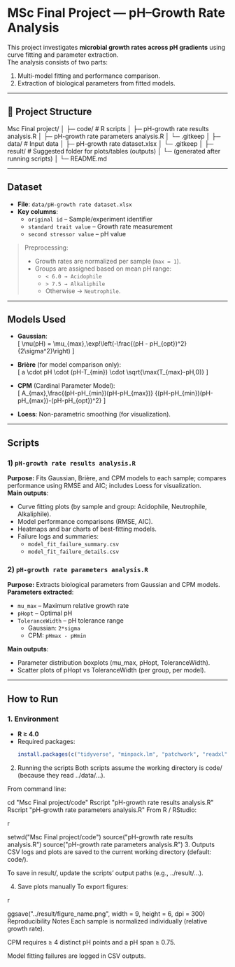 # MSc Final Project — pH–Growth Rate Analysis

This project investigates **microbial growth rates across pH gradients** using curve fitting and parameter extraction.  
The analysis consists of two parts:  
1) Multi-model fitting and performance comparison.  
2) Extraction of biological parameters from fitted models.

---

## 📁 Project Structure

Msc Final project/
│
├─ code/ # R scripts
│ ├─ pH-growth rate results analysis.R
│ ├─ pH-growth rate parameters analysis.R
│ └─ .gitkeep
│
├─ data/ # Input data
│ ├─ pH-growth rate dataset.xlsx
│ └─ .gitkeep
│
├─ result/ # Suggested folder for plots/tables (outputs)
│ └─ (generated after running scripts)
│
└─ README.md


---

## Dataset

- **File**: `data/pH-growth rate dataset.xlsx`  
- **Key columns**:
  - `original id` – Sample/experiment identifier  
  - `standard trait value` – Growth rate measurement  
  - `second stressor value` – pH value  

> Preprocessing:  
> - Growth rates are normalized per sample (`max = 1`).  
> - Groups are assigned based on mean pH range:  
>   - `< 6.0 → Acidophile`  
>   - `> 7.5 → Alkaliphile`  
>   - Otherwise → `Neutrophile`.

---

## Models Used

- **Gaussian**:  
  \[
  \mu(pH) = \mu_{max}\,\exp\!\left(-\frac{(pH - pH_{opt})^2}{2\sigma^2}\right)
  \]

- **Brière** (for model comparison only):  
  \[
  a \cdot pH \cdot (pH-T_{min}) \cdot \sqrt{\max(T_{max}-pH,0)}
  \]

- **CPM** (Cardinal Parameter Model):  
  \[
  A_{max}\,\frac{(pH-pH_{min})(pH-pH_{max})}
  {(pH-pH_{min})(pH-pH_{max})-(pH-pH_{opt})^2}
  \]

- **Loess**: Non-parametric smoothing (for visualization).

---

## Scripts

### 1) `pH-growth rate results analysis.R`
**Purpose:** Fits Gaussian, Brière, and CPM models to each sample; compares performance using RMSE and AIC; includes Loess for visualization.  
**Main outputs**:
- Curve fitting plots (by sample and group: Acidophile, Neutrophile, Alkaliphile).  
- Model performance comparisons (RMSE, AIC).  
- Heatmaps and bar charts of best-fitting models.  
- Failure logs and summaries:  
  - `model_fit_failure_summary.csv`  
  - `model_fit_failure_details.csv`

### 2) `pH-growth rate parameters analysis.R`
**Purpose:** Extracts biological parameters from Gaussian and CPM models.  
**Parameters extracted**:
- `mu_max` – Maximum relative growth rate  
- `pHopt` – Optimal pH  
- `ToleranceWidth` – pH tolerance range  
  - Gaussian: `2*sigma`  
  - CPM: `pHmax - pHmin`  

**Main outputs**:
- Parameter distribution boxplots (mu_max, pHopt, ToleranceWidth).  
- Scatter plots of pHopt vs ToleranceWidth (per group, per model).  

---

## How to Run

### 1. Environment
- **R ≥ 4.0**
- Required packages:
  ```r
  install.packages(c("tidyverse", "minpack.lm", "patchwork", "readxl", "forcats"))
2. Running the scripts
Both scripts assume the working directory is code/ (because they read ../data/...).

From command line:

cd "Msc Final project/code"
Rscript "pH-growth rate results analysis.R"
Rscript "pH-growth rate parameters analysis.R"
From R / RStudio:

r

setwd("Msc Final project/code")
source("pH-growth rate results analysis.R")
source("pH-growth rate parameters analysis.R")
3. Outputs
CSV logs and plots are saved to the current working directory (default: code/).

To save in result/, update the scripts’ output paths (e.g., ../result/...).

4. Save plots manually
To export figures:

r

ggsave("../result/figure_name.png", width = 9, height = 6, dpi = 300)
Reproducibility Notes
Each sample is normalized individually (relative growth rate).

CPM requires ≥ 4 distinct pH points and a pH span ≥ 0.75.

Model fitting failures are logged in CSV outputs.



